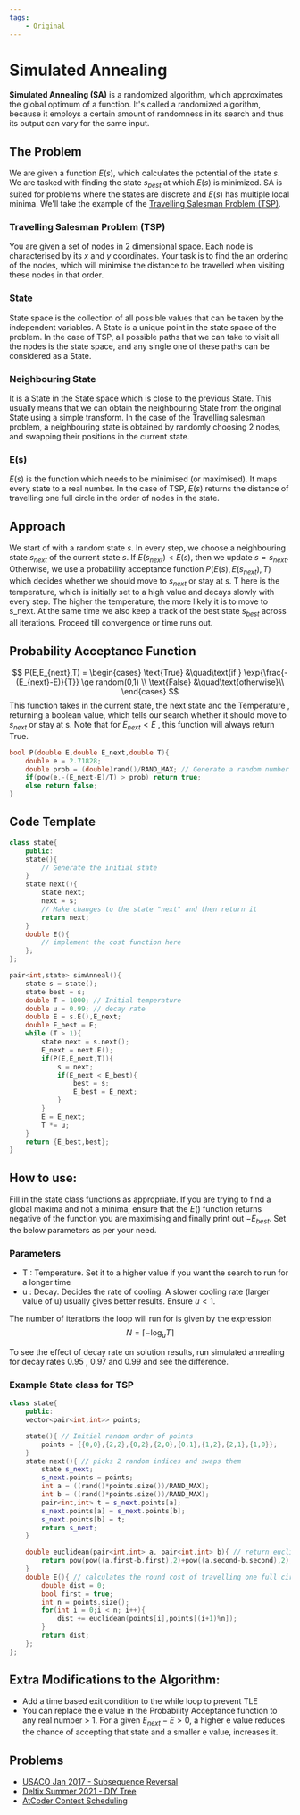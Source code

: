 ```yaml
---
tags:
    - Original
---
```


# Simulated Annealing

**Simulated Annealing (SA)** is a randomized algorithm, which approximates the global optimum of a function. It's called a randomized algorithm, because it employs a certain amount of randomness in its search and thus its output can vary for the same input.

## The Problem

We are given a function $E(s)$, which calculates the potential of the state $s$. We are tasked with finding the state $s_{best}$ at which $E(s)$ is minimized. SA is suited for problems where the states are discrete and $E(s)$ has multiple local minima. We'll take the example of the [Travelling Salesman Problem (TSP)](https://en.wikipedia.org/wiki/Travelling_salesman_problem). 

### Travelling Salesman Problem (TSP)

You are given a set of nodes in 2 dimensional space. Each node is characterised by its $x$ and $y$ coordinates. Your task is to find the an ordering of the nodes, which will minimise the distance to be travelled when visiting these nodes in that order.

### State

State space is the collection of all possible values that can be taken by the independent variables.
A State is a unique point in the state space of the problem. In the case of TSP, all possible paths that we can take to visit all the nodes is the state space, and any single one of these paths can be considered as a State.

### Neighbouring State

It is a State in the State space which is close to the previous State. This usually means that we can obtain the neighbouring State from the original State using a simple transform. In the case of the Travelling salesman problem, a neighbouring state is obtained by randomly choosing 2 nodes, and swapping their positions in the current state. 

### E(s)

$E(s)$ is the function which needs to be minimised (or maximised). It maps every state to a real number. In the case of TSP, $E(s)$ returns the distance of travelling one full circle in the order of nodes in the state. 

## Approach

We start of with a random state $s$. In every step, we choose a neighbouring state $s_{next}$ of the current state $s$. If $E(s_{next}) < E(s)$, then we update $s = s_{next}$. Otherwise, we use a probability acceptance function $P(E(s),E(s_{next}),T)$ which decides whether we should move to $s_{next}$ or stay at s. T here is the temperature, which is initially set to a high value and decays slowly with every step. The higher the temperature, the more likely it is to move to s_next.
At the same time we also keep a track of the best state $s_{best}$ across all iterations. Proceed till convergence or time runs out.


## Probability Acceptance Function
$$
P(E,E_{next},T) = 
    \begin{cases}
       \text{True} &\quad\text{if }  \exp{\frac{-(E_{next}-E)}{T}} \ge random(0,1) \\
       \text{False} &\quad\text{otherwise}\\
     \end{cases}
$$
This function takes in the current state, the next state and the Temperature , returning a boolean value, which tells our search whether it should move to $s_{next}$ or stay at s. Note that for $E_{next} < E$ , this function will always return True. 

```cpp
bool P(double E,double E_next,double T){
    double e = 2.71828;
    double prob = (double)rand()/RAND_MAX; // Generate a random number between 0 and 1
    if(pow(e,-(E_next-E)/T) > prob) return true;
    else return false;
}
```
## Code Template

```cpp
class state{
    public:
    state(){
        // Generate the initial state
    }
    state next(){
        state next;
        next = s;
        // Make changes to the state "next" and then return it
        return next;
    }
    double E(){
        // implement the cost function here
    };
};

pair<int,state> simAnneal(){
    state s = state();
    state best = s;
    double T = 1000; // Initial temperature
    double u = 0.99; // decay rate
    double E = s.E(),E_next;
    double E_best = E;
    while (T > 1){
        state next = s.next();
        E_next = next.E();
        if(P(E,E_next,T)){
            s = next;
            if(E_next < E_best){
                best = s;
                E_best = E_next;
            }
        }
        E = E_next;
        T *= u;
    }
    return {E_best,best};
}

```
## How to use:
Fill in the state class functions as appropriate. If you are trying to find a global maxima and not a minima, ensure that the $E()$ function returns negative of the function you are maximising and finally print out $-E_{best}$. Set the below parameters as per your need.

### Parameters
- T : Temperature. Set it to a higher value if you want the search to run for a longer time
- u : Decay. Decides the rate of cooling. A slower cooling rate (larger value of u) usually gives better results. Ensure $u < 1$. 

The number of iterations the loop will run for is given by the expression
$$
N =   \lceil -\log_{u}{T} \rceil
$$ 

To see the effect of decay rate on solution results, run simulated annealing for decay rates 0.95 , 0.97 and 0.99 and see the difference.

### Example State class for TSP
```cpp
class state{
    public:
    vector<pair<int,int>> points;

    state(){ // Initial random order of points
        points = {{0,0},{2,2},{0,2},{2,0},{0,1},{1,2},{2,1},{1,0}};
    }
    state next(){ // picks 2 random indices and swaps them
        state s_next;
        s_next.points = points;
        int a = ((rand()*points.size())/RAND_MAX);
        int b = ((rand()*points.size())/RAND_MAX);
        pair<int,int> t = s_next.points[a];
        s_next.points[a] = s_next.points[b];
        s_next.points[b] = t;
        return s_next;
    }

    double euclidean(pair<int,int> a, pair<int,int> b){ // return euclidean distance between 2 points
        return pow(pow((a.first-b.first),2)+pow((a.second-b.second),2),0.5);
    }
    double E(){ // calculates the round cost of travelling one full circle.
        double dist = 0;
        bool first = true;
        int n = points.size();
        for(int i = 0;i < n; i++){
            dist += euclidean(points[i],points[(i+1)%n]);
        }
        return dist;
    };
};
```

## Extra Modifications to the Algorithm:

- Add a time based exit condition to the while loop to prevent TLE
- You can replace the e value in the Probability Acceptance function to any real number > 1. For a given $E_{next} - E > 0$, a higher e value reduces the chance of accepting that state and a smaller e value, increases it. 


## Problems

- [USACO Jan 2017 - Subsequence Reversal](https://usaco.org/index.php?page=viewproblem2&cpid=698)
- [Deltix Summer 2021 - DIY Tree](https://codeforces.com/contest/1556/problem/H)
- [AtCoder Contest Scheduling](https://atcoder.jp/contests/intro-heuristics/tasks/intro_heuristics_a)